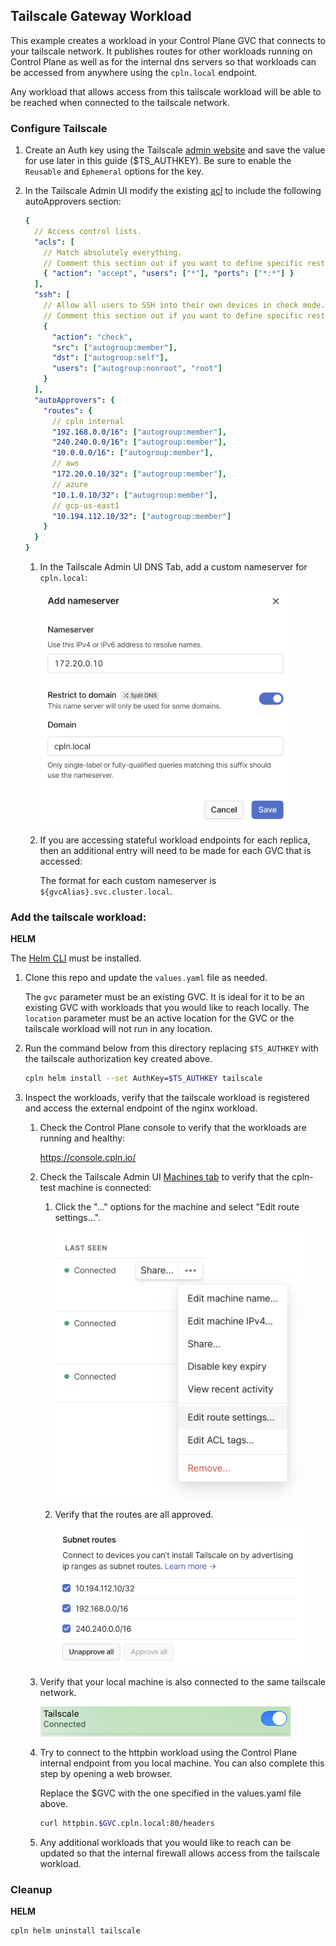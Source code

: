 ## Tailscale Gateway Workload

This example creates a workload in your Control Plane GVC that connects to your tailscale network. It publishes routes for other workloads running on Control Plane as well as for the internal dns servers so that workloads can be accessed from anywhere using the `cpln.local` endpoint.

Any workload that allows access from this tailscale workload will be able to be reached when connected to the tailscale network.

### Configure Tailscale

1. Create an Auth key using the Tailscale [admin website](https://login.tailscale.com/admin/settings/keys) and save the value for use later in this guide ($TS_AUTHKEY). Be sure to enable the `Reusable` and `Ephemeral` options for the key.

1. In the Tailscale Admin UI modify the existing [acl](https://login.tailscale.com/admin/acls/file) to include the following autoApprovers section:

   ```yaml
   {
     // Access control lists.
     "acls": [
       // Match absolutely everything.
       // Comment this section out if you want to define specific restrictions.
       { "action": "accept", "users": ["*"], "ports": ["*:*"] }
     ],
     "ssh": [
       // Allow all users to SSH into their own devices in check mode.
       // Comment this section out if you want to define specific restrictions.
       {
         "action": "check",
         "src": ["autogroup:member"],
         "dst": ["autogroup:self"],
         "users": ["autogroup:nonroot", "root"]
       }
     ],
     "autoApprovers": {
       "routes": {
         // cpln internal
         "192.168.0.0/16": ["autogroup:member"],
         "240.240.0.0/16": ["autogroup:member"],
         "10.0.0.0/16": ["autogroup:member"],
         // aws
         "172.20.0.10/32": ["autogroup:member"],
         // azure
         "10.1.0.10/32": ["autogroup:member"],
         // gcp-us-east1
         "10.194.112.10/32": ["autogroup:member"]
       }
     }
   }
   ```

   1. In the Tailscale Admin UI DNS Tab, add a custom nameserver for `cpln.local`:

      <img src="images/addCustomNameserver.png" alt="custom-nameserver" width="400"/>

   1. If you are accessing stateful workload endpoints for each replica, then an additional entry will need to be made for each GVC that is accessed:

      The format for each custom nameserver is `${gvcAlias}.svc.cluster.local`.

### Add the tailscale workload:

**HELM**

The [Helm CLI](https://helm.sh/docs/intro/install/#through-package-managers) must be installed.

1. Clone this repo and update the `values.yaml` file as needed.

   The `gvc` parameter must be an existing GVC. It is ideal for it to be an existing GVC with workloads that you would like to reach locally.
   The `location` parameter must be an active location for the GVC or the tailscale workload will not run in any location.

1. Run the command below from this directory replacing `$TS_AUTHKEY` with the tailscale authorization key created above.

   ```bash
   cpln helm install --set AuthKey=$TS_AUTHKEY tailscale

   ```

1. Inspect the workloads, verify that the tailscale workload is registered and access the external endpoint of the nginx workload.

   1. Check the Control Plane console to verify that the workloads are running and healthy:

      https://console.cpln.io/

   1. Check the Tailscale Admin UI [Machines tab](https://login.tailscale.com/admin/machines) to verify that the cpln-test machine is connected:

      1. Click the "..." options for the machine and select "Edit route settings...".
  
         <img src="images/selectEditRouteSettings.png" alt="route-settings" width="400"/>

      1. Verify that the routes are all approved.

         <img src="images/verifyRoutesApproved.png" alt="routes-approved" width="400"/>

   1. Verify that your local machine is also connected to the same tailscale network.

      <img src="images/connected.png" alt="connected" width="400"/>

   1. Try to connect to the httpbin workload using the Control Plane internal endpoint from you local machine. You can also complete this step by opening a web browser.

      Replace the $GVC with the one specified in the values.yaml file above.

      ```bash
      curl httpbin.$GVC.cpln.local:80/headers
      ```

   1. Any additional workloads that you would like to reach can be updated so that the internal firewall allows access from the tailscale workload.

### Cleanup

**HELM**

```bash
cpln helm uninstall tailscale
```
